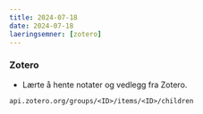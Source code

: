 ```yaml
---
title: 2024-07-18
date: 2024-07-18
laeringsemner: [zotero]
---
```

### Zotero
* Lærte å hente notater og vedlegg fra Zotero.
```text
api.zotero.org/groups/<ID>/items/<ID>/children
```

